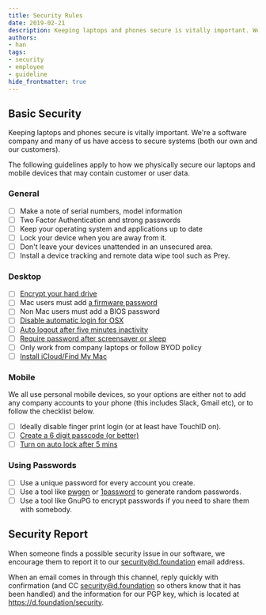```yaml
---
title: Security Rules
date: 2019-02-21
description: Keeping laptops and phones secure is vitally important. We're a software company and many of us have access to secure systems (both our own and our customers). The following guidelines apply to how we physically secure our laptops and mobile devices that may contain customer or user data.
authors: 
- han
tags: 
- security
- employee
- guideline
hide_frontmatter: true
---
```


## Basic Security
Keeping laptops and phones secure is vitally important. We're a software company and many of us have access to secure systems (both our own and our customers).

The following guidelines apply to how we physically secure our laptops and mobile devices that may contain customer or user data.

### General
- [ ] Make a note of serial numbers, model information
- [ ] Two Factor Authentication and strong passwords
- [ ] Keep your operating system and applications up to date
- [ ] Lock your device when you are away from it.
- [ ] Don't leave your devices unattended in an unsecured area.
- [ ] Install a device tracking and remote data wipe tool such as Prey.

### Desktop
- [ ] [Encrypt your hard drive](https://support.apple.com/en-gb/HT204837)
- [ ] Mac users must add [a firmware password](https://support.apple.com/en-gb/HT204455) 
- [ ] Non Mac users must add a BIOS password
- [ ] [Disable automatic login for OSX](https://www.intego.com/mac-security-blog/mac-security-tip-disable-automatic-login/) 
- [ ] [Auto logout after five minutes inactivity](https://support.apple.com/en-gb/HT201988) 
- [ ] [Require password after screensaver or sleep](https://support.apple.com/en-gb/HT204379) 
- [ ] Only work from company laptops or follow BYOD policy
- [ ] [Install iCloud/Find My Mac](https://www.icloud.com/)

### Mobile
We all use personal mobile devices, so your options are either not to add any company accounts to your phone (this includes Slack, Gmail etc), or to follow the checklist below.
- [ ] Ideally disable finger print login (or at least have TouchID on).
- [ ] [Create a 6 digit passcode (or better)](http://www.cnet.com/uk/how-to/secure-your-ios-device-with-a-six-digit-passcode-on-ios-9/) 
- [ ] [Turn on auto lock after 5 mins](http://www.imore.com/how-change-auto-lock-time-your-iphone-or-ipad) 

### Using Passwords
- [ ] Use a unique password for every account you create.
- [ ] Use a tool like [pwgen](https://github.com/jbernard/pwgen) or [1password](https://1password.com) to generate random passwords.
- [ ] Use a tool like GnuPG to encrypt passwords if you need to share them with somebody.

## Security Report
When someone finds a possible security issue in our software, we encourage them to report it to our <security@d.foundation> email address.

When an email comes in through this channel, reply quickly with confirmation (and CC <security@d.foundation> so others know that it has been handled) and the information for our PGP key, which is located at <https://d.foundation/security>.